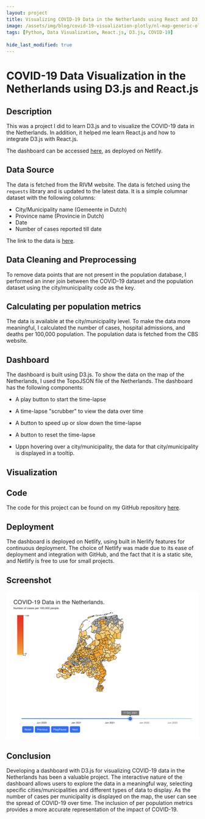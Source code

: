 ```yaml
---
layout: project
title: Visualizing COVID-19 Data in the Netherlands using React and D3.js
image: /assets/img/blog/covid-19-visualization-plotly/nl-map-generic-old.webp
tags: [Python, Data Visualization, React.js, D3.js, COVID-19]

hide_last_modified: true
---
```


# COVID-19 Data Visualization in the Netherlands using D3.js and React.js

## Description
This was a project I did to learn D3.js and to visualize the COVID-19 data in the Netherlands.
In addition, it helped me learn React.js and how to integrate D3.js with React.js.

The dashboard can be accessed [here](https://covid-data-nl.netlify.app/), as deployed on Netlify.

## Data Source
The data is fetched from the RIVM website. The data is fetched using the `requests` library and is updated to the latest data. It is a simple columnar dataset with the following columns:
- City/Municipality name (Gemeente in Dutch)
- Province name (Provincie in Dutch)
- Date
- Number of cases reported till date

The link to the data is [here](https://data.rivm.nl/covid-19/COVID-19_aantallen_gemeente_cumulatief.csv).


## Data Cleaning and Preprocessing
To remove data points that are not present in the population database, I performed an inner join between the COVID-19 dataset and the population dataset using the city/municipality code as the key.

## Calculating per population metrics
The data is available at the city/municipality level. To make the data more meaningful, I calculated the number of cases, hospital admissions, and deaths per 100,000 population. The population data is fetched from the CBS website.

## Dashboard
The dashboard is built using D3.js. To show the data on the map of the Netherlands, I used the TopoJSON file of the Netherlands. The dashboard has the following components:
- A play button to start the time-lapse
- A time-lapse "scrubber" to view the data over time
- A button to speed up or slow down the time-lapse
- A button to reset the time-lapse

- Uppn hovering over a city/municipality, the data for that city/municipality is displayed in a tooltip.

## Visualization

## Code
The code for this project can be found on my GitHub repository [here](https://github.com/shriniwas26/Timelapse-Vislualization-for-Dutch-COVID-19-Data).


## Deployment

The dashboard is deployed on Netlify, using built in Nerlify features for continuous deployment. The choice of Netlify was made due to its ease of deployment and integration with GitHub, and the fact that it is a static site, and Netlify is free to use for small projects.

## Screenshot

![alt text](/assets/img/Dashboard_2.png)

## Conclusion
Developing a dashboard with D3.js for visualizing COVID-19 data in the Netherlands has been a valuable project. The interactive nature of the dashboard allows users to explore the data in a meaningful way, selecting specific cities/municipalities and different types of data to display. As the number of cases per municipality is displayed on the map, the user can see the spread of COVID-19 over time. The inclusion of per population metrics provides a more accurate representation of the impact of COVID-19.


